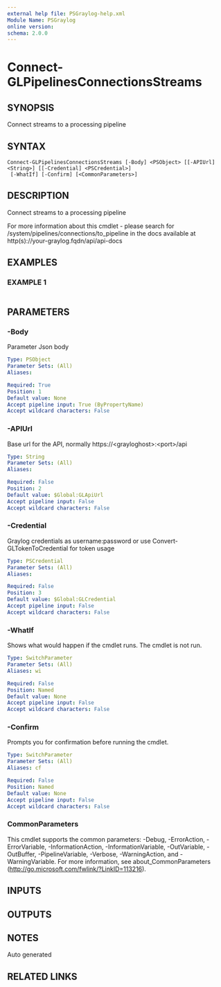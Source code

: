 ```yaml
---
external help file: PSGraylog-help.xml
Module Name: PSGraylog
online version:
schema: 2.0.0
---
```


# Connect-GLPipelinesConnectionsStreams

## SYNOPSIS
Connect streams to a processing pipeline

## SYNTAX

```
Connect-GLPipelinesConnectionsStreams [-Body] <PSObject> [[-APIUrl] <String>] [[-Credential] <PSCredential>]
 [-WhatIf] [-Confirm] [<CommonParameters>]
```

## DESCRIPTION
Connect streams to a processing pipeline


For more information about this cmdlet - please search for /system/pipelines/connections/to_pipeline in the docs available at http(s)://your-graylog.fqdn/api/api-docs

## EXAMPLES

### EXAMPLE 1
```

```

## PARAMETERS

### -Body
Parameter Json body

```yaml
Type: PSObject
Parameter Sets: (All)
Aliases:

Required: True
Position: 1
Default value: None
Accept pipeline input: True (ByPropertyName)
Accept wildcard characters: False
```

### -APIUrl
Base url for the API, normally https://\<grayloghost\>:\<port\>/api

```yaml
Type: String
Parameter Sets: (All)
Aliases:

Required: False
Position: 2
Default value: $Global:GLApiUrl
Accept pipeline input: False
Accept wildcard characters: False
```

### -Credential
Graylog credentials as username:password or use Convert-GLTokenToCredential for token usage

```yaml
Type: PSCredential
Parameter Sets: (All)
Aliases:

Required: False
Position: 3
Default value: $Global:GLCredential
Accept pipeline input: False
Accept wildcard characters: False
```

### -WhatIf
Shows what would happen if the cmdlet runs.
The cmdlet is not run.

```yaml
Type: SwitchParameter
Parameter Sets: (All)
Aliases: wi

Required: False
Position: Named
Default value: None
Accept pipeline input: False
Accept wildcard characters: False
```

### -Confirm
Prompts you for confirmation before running the cmdlet.

```yaml
Type: SwitchParameter
Parameter Sets: (All)
Aliases: cf

Required: False
Position: Named
Default value: None
Accept pipeline input: False
Accept wildcard characters: False
```

### CommonParameters
This cmdlet supports the common parameters: -Debug, -ErrorAction, -ErrorVariable, -InformationAction, -InformationVariable, -OutVariable, -OutBuffer, -PipelineVariable, -Verbose, -WarningAction, and -WarningVariable. For more information, see about_CommonParameters (http://go.microsoft.com/fwlink/?LinkID=113216).

## INPUTS

## OUTPUTS

## NOTES
Auto generated

## RELATED LINKS
